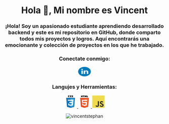<h1 align="center">Hola 👋, Mi nombre es Vincent</h1>
<h3 align="center">¡Hola! Soy un apasionado estudiante aprendiendo desarrollado backend y este es mi repositorio en GitHub, donde comparto todos mis proyectos y logros. Aquí encontrarás una emocionante y colección de proyectos en los que he trabajado.</h3>

<h3 align="center">Conectate conmigo:</h3>
<p align="center">
<a href="https://www.linkedin.com/in/vincentstephandev/" target="blank"><img align="center" src="linkedin_icon-icons.com_65929.svg" alt="vincentstephandev" height="30" width="40" /></a> 
</p>

<h3 align="center">Langujes y Herramientas:</h3>
<p align="center"> <a href="https://www.w3schools.com/css/" target="_blank" rel="noreferrer"> <img src="https://raw.githubusercontent.com/devicons/devicon/master/icons/css3/css3-original-wordmark.svg" alt="css3" width="40" height="40"/> </a> <a href="https://www.w3.org/html/" target="_blank" rel="noreferrer"> <img src="https://raw.githubusercontent.com/devicons/devicon/master/icons/html5/html5-original-wordmark.svg" alt="html5" width="40" height="40"/> </a> <a href="https://developer.mozilla.org/en-US/docs/Web/JavaScript" target="_blank" rel="noreferrer"> <img src="https://raw.githubusercontent.com/devicons/devicon/master/icons/javascript/javascript-original.svg" alt="javascript" width="40" height="40"/> </a> </p>

<p align="center"> <img src="https://github-readme-stats.vercel.app/api/top-langs?username=vincentstephan&show_icons=true&locale=en&layout=compact" alt="vincentstephan" /></p>
